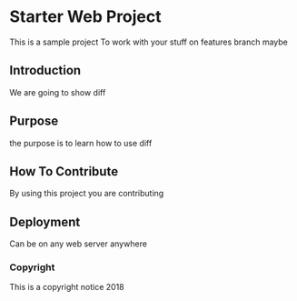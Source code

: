 # Starter Web Project

This is a sample project
To work with
your stuff on features branch maybe

## Introduction

We are going to show diff

## Purpose

the purpose is to learn how to use diff

## How To Contribute

By using this project you are contributing

## Deployment

Can be on any web server anywhere

### Copyright
This is a copyright notice 2018

